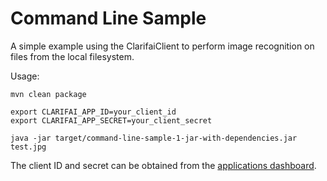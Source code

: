 Command Line Sample
===================

A simple example using the ClarifaiClient to perform image recognition on files from the
local filesystem.

Usage:
```
mvn clean package

export CLARIFAI_APP_ID=your_client_id
export CLARIFAI_APP_SECRET=your_client_secret

java -jar target/command-line-sample-1-jar-with-dependencies.jar test.jpg
```

The client ID and secret can be obtained from the
[applications dashboard](https://developer.clarifai.com/applications/).

